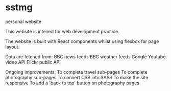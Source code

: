 # sstmg
personal website

This website is intened for web development practice. 

The website is built with React components whilst using flexbox for page layout. 

Data are fetched from:
  BBC news feeds
  BBC weather feeds
  Google Youtube video API 
  Flickr public API
  
  
Ongoing improvements:
  To complete travel sub-pages
  To complete photography sub-pages
  To convert CSS into SASS
  To make the site responsive
  To add a 'back to top' button on photography pages
